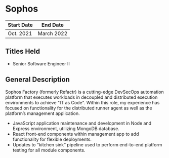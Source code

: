# Sophos

| Start Date |  End Date  |
| ---------- | ---------- |
| Oct. 2021  | March 2022 |

## Titles Held

- Senior Software Engineer II

## General Description
Sophos Factory (formerly Refactr) is a cutting-edge DevSecOps automation platform that executes workloads in decoupled and distributed execution environments to achieve "IT as Code". Within this role, my experience has focused on functionality for the distributed runner agent as well as the platform’s management application.

- JavaScript application maintenance and development in Node and Express environment, utilizing MongoDB database.
- React front-end components within management app to add functionality for flexible deployments.
- Updates to “kitchen sink” pipeline used to perform end-to-end platform testing for all module components.
